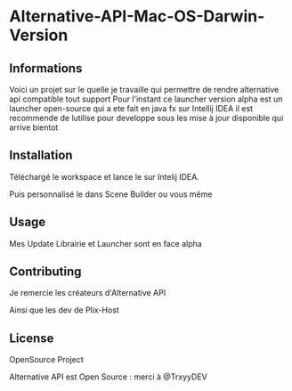 # Alternative-API-Mac-OS-Darwin-Version

## Informations

Voici un projet sur le quelle je travaille qui permettre de rendre alternative api compatible tout support Pour l'instant ce launcher version alpha est un launcher open-source qui a ete fait en java fx sur Intellij IDEA il est recommende de lutilise pour developpe sous les mise à jour disponible qui arrive bientot

## Installation

Téléchargé le workspace et lance le sur Intelij IDEA.

Puis personnalisé le dans Scene Builder ou vous même


## Usage
Mes Update Librairie et Launcher sont en face alpha

##
## Contributing
Je remercie les créateurs d'Alternative API

Ainsi que les dev de Plix-Host

## License
OpenSource Project 

Alternative API est Open Source : merci à @TrxyyDEV

